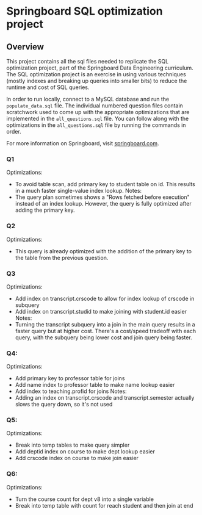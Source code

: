 # Springboard SQL optimization project
## Overview
This project contains all the sql files needed to replicate the SQL optimization project, part of the Springboard Data Engineering curriculum. The SQL optimization project is an exercise in using various techniques (mostly indexes and breaking up queries into smaller bits) to reduce the runtime and cost of SQL queries.

In order to run locally, connect to a MySQL database and run the `populate_data.sql` file. The individual numbered question files contain scratchwork used to come up with the appropriate optimizations that are implemented in the `all_questions.sql` file. You can follow along with the optimizations in the `all_questions.sql` file by running the commands in order.

For more information on Springboard, visit [springboard.com](https://www.springboard.com).

### Q1
Optimizations:
- To avoid table scan, add primary key to student table on id. This results in a much faster single-value index lookup.
Notes:
- The query plan sometimes shows a "Rows fetched before execution" instead of an index lookup. However, the query is fully optimized after adding the primary key.

### Q2
Optimizations:
- This query is already optimized with the addition of the primary key to the table from the previous question.

### Q3
Optimizations:
- Add index on transcript.crscode to allow for index lookup of crscode in subquery
- Add index on transcript.studid to make joining with student.id easier
Notes:
- Turning the transcript subquery into a join in the main query results in a faster query but at higher cost. There's a cost/speed tradeoff with each query, with the subquery being lower cost and join query being faster.

### Q4:
Optimizations:
- Add primary key to professor table for joins
- Add name index to professor table to make name lookup easier
- Add index to teaching.profid for joins
Notes:
- Adding an index on transcript.crscode and transcript.semester actually slows the query down, so it's not used

### Q5:
Optimizations:
- Break into temp tables to make query simpler
- Add deptid index on course to make dept lookup easier
- Add crscode index on course to make join easier

### Q6:
Optimizations:
- Turn the course count for dept v8 into a single variable
- Break into temp table with count for reach student and then join at end
